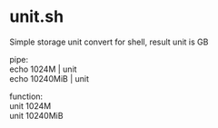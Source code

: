 # unit.sh

Simple storage unit convert for shell, result unit is GB  

pipe:  
  echo 1024M | unit  
  echo 10240MiB | unit  
  
function:  
  unit 1024M  
  unit 10240MiB  
